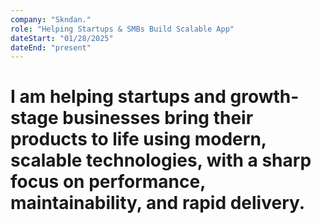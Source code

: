```yaml
---
company: "Skndan."
role: "Helping Startups & SMBs Build Scalable App"
dateStart: "01/28/2025"
dateEnd: "present"
---
```


# I am helping startups and growth-stage businesses bring their products to life using modern, scalable technologies, with a sharp focus on performance, maintainability, and rapid delivery.